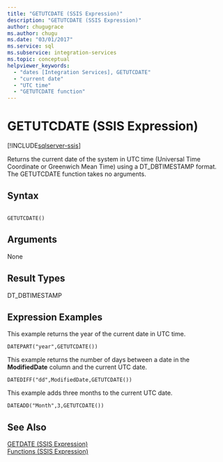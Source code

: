 ```yaml
---
title: "GETUTCDATE (SSIS Expression)"
description: "GETUTCDATE (SSIS Expression)"
author: chugugrace
ms.author: chugu
ms.date: "03/01/2017"
ms.service: sql
ms.subservice: integration-services
ms.topic: conceptual
helpviewer_keywords:
  - "dates [Integration Services], GETUTCDATE"
  - "current date"
  - "UTC time"
  - "GETUTCDATE function"
---
```

# GETUTCDATE (SSIS Expression)

[!INCLUDE[sqlserver-ssis](../../includes/applies-to-version/sqlserver-ssis.md)]


  Returns the current date of the system in UTC time (Universal Time Coordinate or Greenwich Mean Time) using a DT_DBTIMESTAMP format. The GETUTCDATE function takes no arguments.  
  
## Syntax  
  
```  
  
GETUTCDATE()  
```  
  
## Arguments  
 None  
  
## Result Types  
 DT_DBTIMESTAMP  
  
## Expression Examples  
 This example returns the year of the current date in UTC time.  
  
```  
DATEPART("year",GETUTCDATE())  
```  
  
 This example returns the number of days between a date in the **ModifiedDate** column and the current UTC date.  
  
```  
DATEDIFF("dd",ModifiedDate,GETUTCDATE())  
```  
  
 This example adds three months to the current UTC date.  
  
```  
DATEADD("Month",3,GETUTCDATE())  
```  
  
## See Also  
 [GETDATE &#40;SSIS Expression&#41;](../../integration-services/expressions/getdate-ssis-expression.md)   
 [Functions &#40;SSIS Expression&#41;](../../integration-services/expressions/functions-ssis-expression.md)  
  
  
